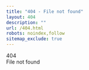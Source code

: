 ```yaml
---
title: "404 - File not found"
layout: 404
description: ""
url: /404.html
robots: noindex,follow
sitemap_exclude: true
---
```


<div class="text-center space-y-2">
  <div class="text-4xl font-bold">404</div>
  File not found
</div>